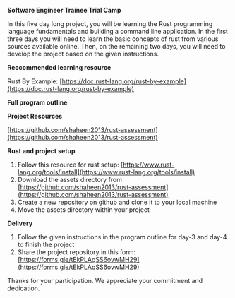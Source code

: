 **Software Engineer Trainee Trial Camp**

In this five day long project, you will be learning the Rust programming language fundamentals and building a command line application. In the first three days you will need to learn the basic concepts of rust from various sources available online. Then, on the remaining two days, you will need to develop the project based on the given instructions.

**Reccommended learning resource**

Rust By Example: [https://doc.rust-lang.org/rust-by-example](https://doc.rust-lang.org/rust-by-example)

**Full program outline**



**Project Resources**

[https://github.com/shaheen2013/rust-assessment](https://github.com/shaheen2013/rust-assessment)

**Rust and project setup**



1. Follow this resource for rust setup: [https://www.rust-lang.org/tools/install](https://www.rust-lang.org/tools/install)
2. Download the assets directory from [https://github.com/shaheen2013/rust-assessment](https://github.com/shaheen2013/rust-assessment)
3. Create a new repository on github and clone it to your local machine
4. Move the assets directory within your project

**Delivery**

1. Follow the given instructions in the program outline for day-3 and day-4 to finish the project
2. Share the project repository in this form: [https://forms.gle/tEkPLAqSS6ovwMH29](https://forms.gle/tEkPLAqSS6ovwMH29)

Thanks for your participation. We appreciate your commitment and dedication.